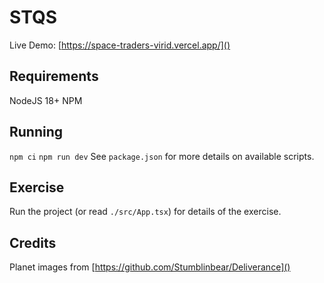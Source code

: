 # STQS

Live Demo: [https://space-traders-virid.vercel.app/]()

## Requirements

NodeJS 18+
NPM

## Running

`npm ci`
`npm run dev`
See `package.json` for more details on available scripts.

## Exercise

Run the project (or read `./src/App.tsx`) for details of the exercise.

## Credits
Planet images from [https://github.com/Stumblinbear/Deliverance]()
